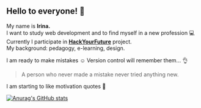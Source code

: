 ## Hello to everyone! :wave: 
My name is **Irina.**  
I want to study web development and to find myself in a new profession :computer:  
Currently I participate in [**HackYourFuture**](https://hackyourfuture.be/) project.  
My background: pedagogy, e-learning, design.  

I am ready to make mistakes :relaxed: Version control will remember them... :ok_hand: 

> A person who never made a mistake never tried anything new.  

I am starting to like motivation quotes :thinking:  


[![Anurag's GitHub stats](https://github-readme-stats.vercel.app/api?username=IrinaSing)](https://github.com/anuraghazra/github-readme-stats)

